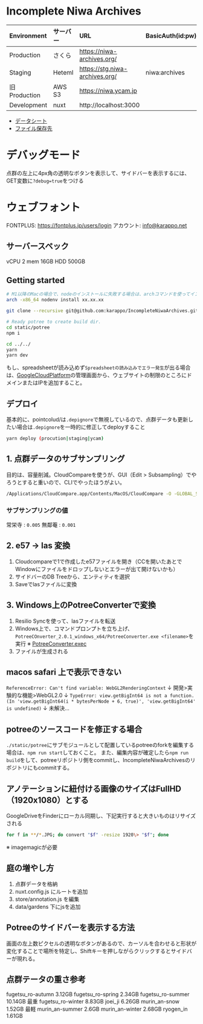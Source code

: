 # Incomplete Niwa Archives

| Environment   | サーバー  | URL                              | BasicAuth(id:pw) |
|:--------------|:---------|:---------------------------------|:-----------------|
| Production    | さくら    | https://niwa-archives.org/       |                  |
| Staging       | Heteml   | https://stg.niwa-archives.org/   | niwa:archives    |
| 旧 Production | AWS S3   | https://niwa.ycam.jp             |                  |
| Development   | nuxt     | http://localhost:3000            |                  |


- [データシート](https://docs.google.com/spreadsheets/d/1F7sd4dz2FHWiagmLGDLwmeUK1U3XCWhjIApzdLXyRmo/edit#gid=0)
- [ファイル保存先](https://drive.google.com/drive/u/0/folders/1mwweu4PCDgja-3FXoQ1Pl4zvc-W9X_in)


# デバッグモード

点群の左上に4px角の透明なボタンを表示して、サイドバーを表示するには、GET変数に`?debug=true`をつける

# ウェブフォント

FONTPLUS: https://fontplus.jp/users/login
アカウント: info@karappo.net

## サーバースペック

vCPU 2
mem 16GB
HDD 500GB

## Getting started

```sh
# M1以降のMacの場合で、nodeのインストールに失敗する場合は、archコマンドを使ってインストールすること
arch -x86_64 nodenv install xx.xx.xx
```

```sh
git clone --recursive git@github.com:karappo/IncompleteNiwaArchives.git

# Ready potree to create build dir.
cd static/potree
npm i

cd ../../
yarn
yarn dev
```

もし、spreadsheetが読み込めず`Spreadsheetの読み込みでエラー発生`が出る場合は、[GoogleCloudPlatform](https://console.cloud.google.com/apis/credentials/key/c238b06c-505e-4198-91bf-6557605ab380?hl=ja&project=proxies-of-client)の管理画面から、ウェブサイトの制限のところにドメインまたはIPを追加すること。

## デプロイ

基本的に、pointcolud/は`.depignore`で無視しているので、点群データも更新したい場合は`.depignore`を一時的に修正してdeployすること

```sh
yarn deploy (procution|staging|ycam)
```

## 1. 点群データのサブサンプリング

目的は、容量削減。CloudCompareを使うが、GUI（Edit > Subsampling）でやろうとすると重いので、CLIでやったほうがよい。

```sh
/Applications/CloudCompare.app/Contents/MacOS/CloudCompare -O -GLOBAL_SHIFT AUTO /path/to/raw-data.e57  -C_EXPORT_FMT E57 -SS SPATIAL 0.0725 -SAVE_CLOUDS ALL_AT_ONCE
```

### サブサンプリングの値

常栄寺 : `0.005`
無鄰菴 : `0.001`

## 2. e57 → las 変換

1. Cloudcompareで1で作成したe57ファイルを開き（CCを開いたあとでWindowにファイルをドロップしないとエラーが出て開けないかも）
2. サイドバーのDB Treeから、エンティティを選択
3. Saveでlasファイルに変換

## 3. Windows上のPotreeConverterで変換

1. Resilio Syncを使って、lasファイルを転送
2. Windows上で、コマンドプロンプトを立ち上げ、`PotreeCOnverter_2.0.1_windows_x64/PotreeConverter.exe <filename>`を実行 ※ [PotreeConverter.exec](https://www.dropbox.com/sh/anvft1ce9459uil/AADVTVpd-N5yOPq33OjnvgNfa?dl=0)
3. ファイルが生成される

## macos safari 上で表示できない

`ReferenceError: Can't find variable: WebGL2RenderingContext`
↓
開発>実験的な機能>WebGL2.0
↓
`TypeError: view.getBigInt64 is not a function. (In 'view.getBigInt64(i * bytesPerNode + 6, true)', 'view.getBigInt64' is undefined)`
↓
未解決…

## potreeのソースコードを修正する場合

`./static/potree`にサブモジュールとして配置しているpotreeのforkを編集する場合は、`npm run start`しておくこと。
また、編集内容が確定したら`npm run build`をして、potreeリポジトリ側をcommitし、IncompleteNiwaArchivesのリポジトリにもcommitする。

## アノテーションに紐付ける画像のサイズはFullHD（1920x1080）とする

GoogleDriveをFinderにローカル同期し、下記実行すると大きいものはリサイズされる

```sh
for f in **/*.JPG; do convert "$f" -resize 1920\> "$f"; done
```
※ imagemagicが必要


## 庭の増やし方

1. 点群データを格納
1. nuxt.config.js にルートを追加
1. store/annotation.js を編集
1. data/gardens 下にjsを追加

## Potreeのサイドバーを表示する方法

画面の左上数ピクセルの透明なボタンがあるので、カーソルを合わせると形状が変化することで場所を特定し、Shiftキーを押しながらクリックするとサイドバーが現れる。

## 点群テータの重さ参考

fugetsu_ro-autumn 3.12GB
fugetsu_ro-spring 2.34GB
fugetsu_ro-summer 10.14GB 最重
fugetsu_ro-winter 8.83GB
joei_ji 6.26GB
murin_an-snow 1.52GB 最軽
murin_an-summer 2.6GB
murin_an-winter 2.68GB
ryogen_in 1.61GB
